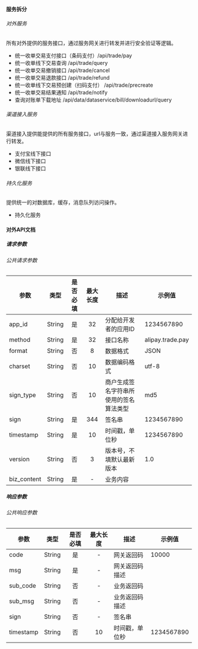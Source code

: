 
#### 服务拆分 

###### 对外服务
所有对外提供的服务接口，通过服务网关进行转发并进行安全验证等逻辑。

- 统一收单交易支付接口（条码支付）/api/trade/pay
- 统一收单线下交易查询 /api/trade/query
- 统一收单交易撤销接口 /api/trade/cancel
- 统一收单交易退款接口 /api/trade/refund
- 统一收单线下交易预创建（扫码支付） /api/trade/precreate
- 统一收单交易结果通知 /api/trade/notify
- 查询对账单下载地址 /api/data/dataservice/bill/downloadurl/query


###### 渠道接入服务
渠道接入提供能提供的所有服务接口，url与服务一致，通过渠道接入服务网关进行转发。

- 支付宝线下接口
- 微信线下接口
- 银联线下接口

###### 持久化服务
提供统一的对数据库，缓存，消息队列访问操作。

- 持久化服务




#### 对外API文档

##### 请求参数

###### 公共请求参数
参数|类型|是否必填|最大长度|描述|示例值|
---|---|:---:|:---:|---|---|
app_id|String|是|32|分配给开发者的应用ID|1234567890|
method|String|是|32|接口名称|alipay.trade.pay|
format|String|否|8|数据格式|JSON|
charset|String|否|10|数据编码格式|utf-8|
sign_type|String|否|10|商户生成签名字符串所使用的签名算法类型|md5|
sign|String|是|344|签名串|1234567890|
timestamp|String|是|10|时间戳，单位秒|1234567890|
version|String|否|3|版本号，不填默认最新版本|1.0|
biz_content|String|是|-|业务内容||

##### 响应参数

###### 公共响应参数 

参数|类型|是否必填|最大长度|描述|示例值|
---|---|:---:|:---:|---|---|
code|String|是|-|网关返回码|10000|
msg|String|是|-|网关返回码描述||
sub_code|String|否|-|业务返回码||
sub_msg|String|否|-|业务返回码描述||
sign|String|否|-|签名串||
timestamp|String|否|10|时间戳，单位秒|1234567890|
